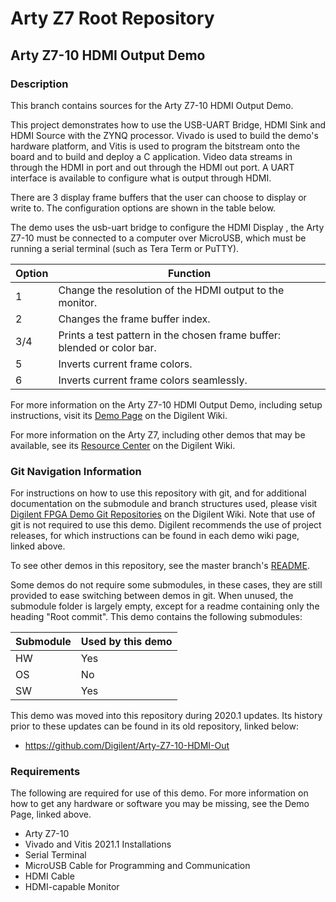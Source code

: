 # Arty Z7 Root Repository

## Arty Z7-10 HDMI Output Demo

### Description

This branch contains sources for the Arty Z7-10 HDMI Output Demo.

This project demonstrates how to use the USB-UART Bridge, HDMI Sink and HDMI Source with the ZYNQ processor. Vivado is used to build the demo's hardware platform, and Vitis is used to program the bitstream onto the board and to build and deploy a C application. Video data streams in through the HDMI in port and out through the HDMI out port. A UART interface is available to configure what is output through HDMI.

There are 3 display frame buffers that the user can choose to display or write to. The configuration options are shown in the table below.

The demo uses the usb-uart bridge to configure the HDMI Display , the Arty Z7-10 must be connected to a computer over MicroUSB, which must be running a serial terminal (such as Tera Term or PuTTY).

| Option    | Function                                                                  |
| --------- | ------------------------------------------------------------------------- |
| 1         | Change the resolution of the HDMI output to the monitor.                  |
| 2         | Changes the frame buffer index.                                           |
| 3/4       | Prints a test pattern in the chosen frame buffer: blended or color bar.   |
| 5         | Inverts current frame colors.                                             |
| 6         | Inverts current frame colors seamlessly.                                  |

For more information on the Arty Z7-10 HDMI Output Demo, including setup instructions, visit its [Demo Page](https://reference.digilentinc.com/reference/programmable-logic/arty-z7/demos/hdmi-output) on the Digilent Wiki.

For more information on the Arty Z7, including other demos that may be available, see its [Resource Center](https://reference.digilentinc.com/reference/programmable-logic/arty-z7/start) on the Digilent Wiki.

### Git Navigation Information

For instructions on how to use this repository with git, and for additional documentation on the submodule and branch structures used, please visit [Digilent FPGA Demo Git Repositories](https://reference.digilentinc.com/reference/programmable-logic/documents/git) on the Digilent Wiki. Note that use of git is not required to use this demo. Digilent recommends the use of project releases, for which instructions can be found in each demo wiki page, linked above.

To see other demos in this repository, see the master branch's [README](https://github.com/Digilent/Arty-Z7).

Some demos do not require some submodules, in these cases, they are still provided to ease switching between demos in git. When unused, the submodule folder is largely empty, except for a readme containing only the heading "Root commit". This demo contains the following submodules:

| Submodule | Used by this demo |
|-----------|-------------------|
| HW        | Yes               |
| OS        | No                |
| SW        | Yes               |

This demo was moved into this repository during 2020.1 updates. Its history prior to these updates can be found in its old repository, linked below:
* https://github.com/Digilent/Arty-Z7-10-HDMI-Out

### Requirements

The following are required for use of this demo. For more information on how to get any hardware or software you may be missing, see the Demo Page, linked above.

* Arty Z7-10
* Vivado and Vitis 2021.1 Installations
* Serial Terminal
* MicroUSB Cable for Programming and Communication
* HDMI Cable
* HDMI-capable Monitor